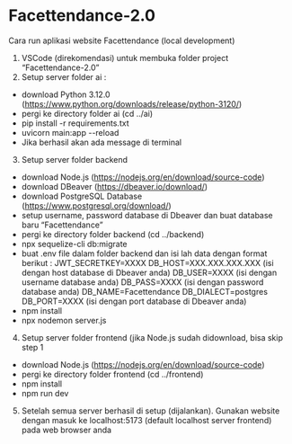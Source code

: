 # Facettendance-2.0

Cara run aplikasi website Facettendance (local development)

1. VSCode (direkomendasi) untuk membuka folder project “Facettendance-2.0”
2. Setup server folder ai :
- download Python 3.12.0 (https://www.python.org/downloads/release/python-3120/)
- pergi ke directory folder ai (cd ../ai)
- pip install -r requirements.txt
- uvicorn main:app --reload
- Jika berhasil akan ada message di terminal
3. Setup server folder backend
- download Node.js (https://nodejs.org/en/download/source-code)
- download DBeaver (https://dbeaver.io/download/)
- download PostgreSQL Database (https://www.postgresql.org/download/)
- setup username, password database di Dbeaver dan buat database baru “Facettendance”
- pergi ke directory folder backend (cd ../backend)
- npx sequelize-cli db:migrate
- buat .env file dalam folder backend dan isi lah data dengan format berikut :
JWT_SECRETKEY=XXXX
DB_HOST=XXX.XXX.XXX.XXX (isi dengan host database di Dbeaver anda)
DB_USER=XXXX (isi dengan username database anda)
DB_PASS=XXXX (isi dengan password database anda)
DB_NAME=Facettendance
DB_DIALECT=postgres
DB_PORT=XXXX (isi dengan port database di Dbeaver anda)
- npm install
- npx nodemon server.js
4. Setup server folder frontend (jika Node.js sudah didownload, bisa skip step 1
- download Node.js (https://nodejs.org/en/download/source-code)
- pergi ke directory folder frontend (cd ../frontend)
- npm install
- npm run dev
5. Setelah semua server berhasil di setup (dijalankan). Gunakan website dengan masuk
ke localhost:5173 (default localhost server frontend) pada web browser anda

